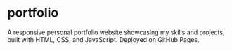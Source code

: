# portfolio
A responsive personal portfolio website showcasing my skills and projects, built with HTML, CSS, and JavaScript. Deployed on GitHub Pages.
